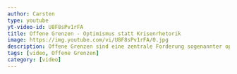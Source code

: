 ```yaml
---
author: Carsten
type: youtube
yt-video-id: U8F8sPv1rFA
title: Offene Grenzen - Optimismus statt Krisenrhetorik
image: https://img.youtube.com/vi/U8F8sPv1rFA/0.jpg
description: Offene Grenzen sind eine zentrale Forderung sogenannter open-border libertarians. 
tags: [video, Offene Grenzen]
category: [video]
---
```


